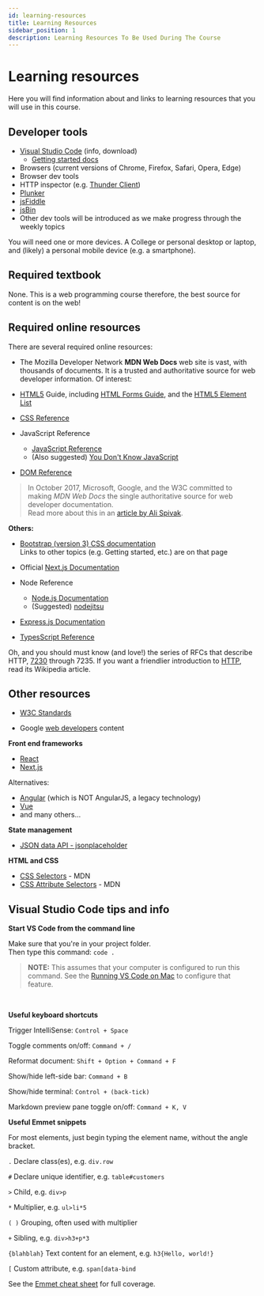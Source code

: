 ```yaml
---
id: learning-resources
title: Learning Resources
sidebar_position: 1
description: Learning Resources To Be Used During The Course
---
```


# Learning resources

Here you will find information about and links to learning resources that you will use in this course.

## Developer tools

- [Visual Studio Code](https://code.visualstudio.com/) (info, download)
  - [Getting started docs](https://code.visualstudio.com/docs)
- Browsers (current versions of Chrome, Firefox, Safari, Opera, Edge)
- Browser dev tools
- HTTP inspector (e.g. [Thunder Client](https://www.thunderclient.com/))
- [Plunker](https://plnkr.co/)
- [jsFiddle](https://jsfiddle.net/)
- [jsBin](https://jsbin.com)
- Other dev tools will be introduced as we make progress through the weekly topics

You will need one or more devices. A College or personal desktop or laptop, and (likely) a personal mobile device (e.g. a smartphone).

## Required textbook

None. This is a web programming course therefore, the best source for content is on the web!

## Required online resources

There are several required online resources:

- The Mozilla Developer Network **MDN Web Docs** web site is vast, with thousands of documents. It is a trusted and authoritative source for web developer information. Of interest:

- [HTML5](https://developer.mozilla.org/en-US/docs/Web/Guide/HTML) Guide, including [HTML Forms Guide](https://developer.mozilla.org/en-US/docs/Web/Guide/HTML/Forms), and the [HTML5 Element List](https://developer.mozilla.org/en-US/docs/Web/Guide/HTML/HTML5/HTML5_element_list)

- [CSS Reference](https://developer.mozilla.org/en-US/docs/Web/CSS)

- JavaScript Reference

  - [JavaScript Reference](https://developer.mozilla.org/en-US/docs/Web/JavaScript)
  - (Also suggested) [You Don't Know JavaScript](https://github.com/getify/You-Dont-Know-JS)

- [DOM Reference](https://developer.mozilla.org/en-US/docs/DOM)

> In October 2017, Microsoft, Google, and the W3C committed to making _MDN Web Docs_ the single authoritative source for web developer documentation.  
> Read more about this in an [article by Ali Spivak](https://blog.mozilla.org/blog/2017/10/18/mozilla-brings-microsoft-google-w3c-samsung-together-create-cross-browser-documentation-mdn/).

**Others:**

- [Bootstrap (version 3) CSS documentation](https://getbootstrap.com/docs/3.4/css/)  
  Links to other topics (e.g. Getting started, etc.) are on that page

- Official [Next.js Documentation](https://nextjs.org/docs/getting-starteds)

- Node Reference

  - [Node.js Documentation](https://nodejs.org/en/docs/)
  - (Suggested) [nodejitsu](https://docs.nodejitsu.com/)

- [Express.js Documentation](https://expressjs.com/en/4x/api.html)

- [TypesScript Reference](https://www.typescriptlang.org/docs/home.html)

Oh, and you should must know (and love!) the series of RFCs that describe HTTP, [7230](https://tools.ietf.org/html/rfc7230) through 7235. If you want a friendlier introduction to [HTTP](https://en.wikipedia.org/wiki/Hypertext_Transfer_Protocol), read its Wikipedia article.

## Other resources

- [W3C Standards](https://www.w3.org/standards/)

- Google [web developers](https://developers.google.com/web/fundamentals/) content

**Front end frameworks**

- [React](https://reactjs.org/)
- [Next.js](https://nextjs.org/)

Alternatives:

- [Angular](https://angular.io/docs) (which is NOT AngularJS, a legacy technology)
- [Vue](https://vuejs.org/)
- and many others...

**State management**

- [JSON data API - jsonplaceholder](http://jsonplaceholder.typicode.com)

<!--**To be categorized**
RxJS (ReactiveX library for JavaScript) - compose async and event-based programs using observables and LINQ-style queries
Was known as "Reactive Extensions"
[reactivex.io - official docs](http://reactivex.io/rxjs/manual/overview.html#introduction) -->

**HTML and CSS**

- [CSS Selectors](https://developer.mozilla.org/en-US/docs/Web/CSS/CSS_Selectors) - MDN
- [CSS Attribute Selectors](https://developer.mozilla.org/en-US/docs/Web/CSS/Attribute_selectors) - MDN

## Visual Studio Code tips and info

**Start VS Code from the command line**

Make sure that you're in your project folder.  
Then type this command: `code .`

> **NOTE:** This assumes that your computer is configured to run this command. See the [Running VS Code on Mac](https://code.visualstudio.com/docs/setup/mac) to configure that feature.

<br />

**Useful keyboard shortcuts**

Trigger IntelliSense: `Control + Space`

Toggle comments on/off: `Command + /`

Reformat document: `Shift + Option + Command + F`

Show/hide left-side bar: `Command + B`

Show/hide terminal: `Control + (back-tick)`

Markdown preview pane toggle on/off: `Command + K, V`

**Useful Emmet snippets**

For most elements, just begin typing the element name, without the angle bracket.

`.` Declare class(es), e.g. `div.row`

`#` Declare unique identifier, e.g. `table#customers`

`>` Child, e.g. `div>p`

`*` Multiplier, e.g. `ul>li*5`

`( )` Grouping, often used with multiplier

`+` Sibling, e.g. `div>h3+p*3`

`{blahblah}` Text content for an element, e.g. `h3{Hello, world!}`

`[` Custom attribute, e.g. `span[data-bind`

See the [Emmet cheat sheet](https://docs.emmet.io/cheat-sheet/) for full coverage.
